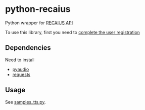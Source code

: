 python-recaius
==============

Python wrapper for [RECAIUS API](https://developer.recaius.io/jp/top.html)

To use this library, first you need to [complete the user registration](https://developer.recaius.io/jp/registration.html)

Dependencies
------------

Need to install

- [pyaudio](https://people.csail.mit.edu/hubert/pyaudio/)
- [requests](http://docs.python-requests.org/en/latest/)

Usage
-----

See [samples_tts.py](https://github.com/aidiary/python-recaius/blob/master/sample_tts.py).